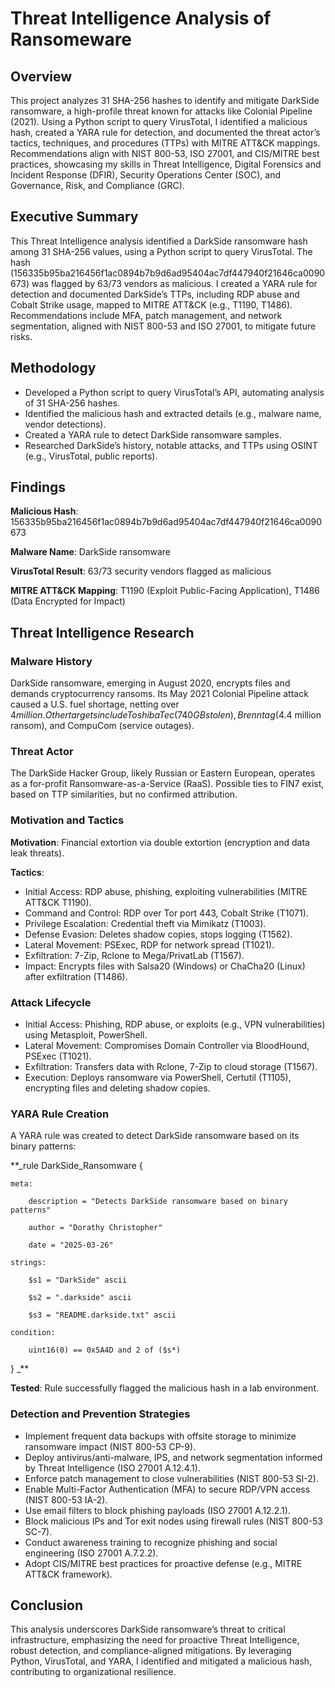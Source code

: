 # Threat Intelligence Analysis of Ransomeware

## Overview
This project analyzes 31 SHA-256 hashes to identify and mitigate DarkSide ransomware, a high-profile threat known for attacks like Colonial Pipeline (2021). Using a Python script to query VirusTotal, I identified a malicious hash, created a YARA rule for detection, and documented the threat actor’s tactics, techniques, and procedures (TTPs) with MITRE ATT&CK mappings. Recommendations align with NIST 800-53, ISO 27001, and CIS/MITRE best practices, showcasing my skills in Threat Intelligence, Digital Forensics and Incident Response (DFIR), Security Operations Center (SOC), and Governance, Risk, and Compliance (GRC).


## Executive Summary
This Threat Intelligence analysis identified a DarkSide ransomware hash among 31 SHA-256 values, using a Python script to query VirusTotal. The hash (156335b95ba216456f1ac0894b7b9d6ad95404ac7df447940f21646ca0090673) was flagged by 63/73 vendors as malicious. I created a YARA rule for detection and documented DarkSide’s TTPs, including RDP abuse and Cobalt Strike usage, mapped to MITRE ATT&CK (e.g., T1190, T1486). Recommendations include MFA, patch management, and network segmentation, aligned with NIST 800-53 and ISO 27001, to mitigate future risks.

## Methodology

- Developed a Python script to query VirusTotal’s API, automating analysis of 31 SHA-256 hashes.
- Identified the malicious hash and extracted details (e.g., malware name, vendor detections).
- Created a YARA rule to detect DarkSide ransomware samples.
- Researched DarkSide’s history, notable attacks, and TTPs using OSINT (e.g., VirusTotal, public reports).

## Findings

**Malicious Hash**: 156335b95ba216456f1ac0894b7b9d6ad95404ac7df447940f21646ca0090673

**Malware Name**: DarkSide ransomware

**VirusTotal Result**: 63/73 security vendors flagged as malicious

**MITRE ATT&CK Mapping**: T1190 (Exploit Public-Facing Application), T1486 (Data Encrypted for Impact)

## Threat Intelligence Research
### Malware History
DarkSide ransomware, emerging in August 2020, encrypts files and demands cryptocurrency ransoms. Its May 2021 Colonial Pipeline attack caused a U.S. fuel shortage, netting over $4 million. Other targets include Toshiba Tec (740GB stolen), Brenntag ($4.4 million ransom), and CompuCom (service outages).

### Threat Actor
The DarkSide Hacker Group, likely Russian or Eastern European, operates as a for-profit Ransomware-as-a-Service (RaaS). Possible ties to FIN7 exist, based on TTP similarities, but no confirmed attribution.

### Motivation and Tactics

**Motivation**: Financial extortion via double extortion (encryption and data leak threats).

**Tactics**:
- Initial Access: RDP abuse, phishing, exploiting vulnerabilities (MITRE ATT&CK T1190).
- Command and Control: RDP over Tor port 443, Cobalt Strike (T1071).
- Privilege Escalation: Credential theft via Mimikatz (T1003).
- Defense Evasion: Deletes shadow copies, stops logging (T1562).
- Lateral Movement: PSExec, RDP for network spread (T1021).
- Exfiltration: 7-Zip, Rclone to Mega/PrivatLab (T1567).
- Impact: Encrypts files with Salsa20 (Windows) or ChaCha20 (Linux) after exfiltration (T1486).


### Attack Lifecycle

- Initial Access: Phishing, RDP abuse, or exploits (e.g., VPN vulnerabilities) using Metasploit, PowerShell.
- Lateral Movement: Compromises Domain Controller via BloodHound, PSExec (T1021).
- Exfiltration: Transfers data with Rclone, 7-Zip to cloud storage (T1567).
- Execution: Deploys ransomware via PowerShell, Certutil (T1105), encrypting files and deleting shadow copies.

### YARA Rule Creation
A YARA rule was created to detect DarkSide ransomware based on its binary patterns:

**_rule DarkSide_Ransomware {
   
    meta:
    
        description = "Detects DarkSide ransomware based on binary patterns"
        
        author = "Dorathy Christopher"
        
        date = "2025-03-26"
    
    strings:
    
        $s1 = "DarkSide" ascii
        
        $s2 = ".darkside" ascii
        
        $s3 = "README.darkside.txt" ascii
    
    condition:
    
        uint16(0) == 0x5A4D and 2 of ($s*)

}
_**

**Tested**: Rule successfully flagged the malicious hash in a lab environment.

### Detection and Prevention Strategies

- Implement frequent data backups with offsite storage to minimize ransomware impact (NIST 800-53 CP-9).
- Deploy antivirus/anti-malware, IPS, and network segmentation informed by Threat Intelligence (ISO 27001 A.12.4.1).
- Enforce patch management to close vulnerabilities (NIST 800-53 SI-2).
- Enable Multi-Factor Authentication (MFA) to secure RDP/VPN access (NIST 800-53 IA-2).
- Use email filters to block phishing payloads (ISO 27001 A.12.2.1).
- Block malicious IPs and Tor exit nodes using firewall rules (NIST 800-53 SC-7).
- Conduct awareness training to recognize phishing and social engineering (ISO 27001 A.7.2.2).
- Adopt CIS/MITRE best practices for proactive defense (e.g., MITRE ATT&CK framework).

## Conclusion
This analysis underscores DarkSide ransomware’s threat to critical infrastructure, emphasizing the need for proactive Threat Intelligence, robust detection, and compliance-aligned mitigations. By leveraging Python, VirusTotal, and YARA, I identified and mitigated a malicious hash, contributing to organizational resilience.

